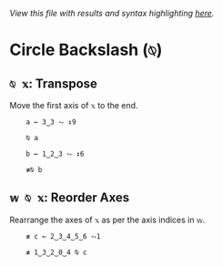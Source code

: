 *View this file with results and syntax highlighting [here](https://mlochbaum.github.io/BQN/help/transpose_reorderaxes.html).*

# Circle Backslash (`⍉`)

## `⍉ 𝕩`: Transpose

Move the first axis of `𝕩` to the end.

        a ← 3‿3 ⥊ ↕9

        ⍉ a

        b ← 1‿2‿3 ⥊ ↕6

        ≢⍉ b



## `𝕨 ⍉ 𝕩`: Reorder Axes

Rearrange the axes of `𝕩` as per the axis indices in `𝕨`.

        ≢ c ← 2‿3‿4‿5‿6 ⥊1

        ≢ 1‿3‿2‿0‿4 ⍉ c
